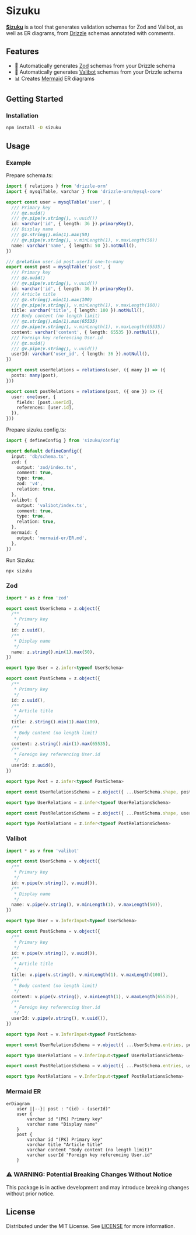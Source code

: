# Sizuku

**[Sizuku](https://www.npmjs.com/package/sizuku)** is a tool that generates validation schemas for Zod and Valibot, as well as ER diagrams, from [Drizzle](https://orm.drizzle.team/) schemas annotated with comments.

## Features

- 💎 Automatically generates [Zod](https://zod.dev/) schemas from your Drizzle schema
- 🤖 Automatically generates [Valibot](https://valibot.dev/) schemas from your Drizzle schema
- 📊 Creates [Mermaid](https://mermaid.js.org/) ER diagrams


## Getting Started

### Installation

```bash
npm install -D sizuku
```

## Usage

### Example

Prepare schema.ts:

```ts
import { relations } from 'drizzle-orm'
import { mysqlTable, varchar } from 'drizzle-orm/mysql-core'

export const user = mysqlTable('user', {
  /// Primary key
  /// @z.uuid()
  /// @v.pipe(v.string(), v.uuid())
  id: varchar('id', { length: 36 }).primaryKey(),
  /// Display name
  /// @z.string().min(1).max(50)
  /// @v.pipe(v.string(), v.minLength(1), v.maxLength(50))
  name: varchar('name', { length: 50 }).notNull(),
})

/// @relation user.id post.userId one-to-many
export const post = mysqlTable('post', {
  /// Primary key
  /// @z.uuid()
  /// @v.pipe(v.string(), v.uuid())
  id: varchar('id', { length: 36 }).primaryKey(),
  /// Article title
  /// @z.string().min(1).max(100)
  /// @v.pipe(v.string(), v.minLength(1), v.maxLength(100))
  title: varchar('title', { length: 100 }).notNull(),
  /// Body content (no length limit)
  /// @z.string().min(1).max(65535)
  /// @v.pipe(v.string(), v.minLength(1), v.maxLength(65535))
  content: varchar('content', { length: 65535 }).notNull(),
  /// Foreign key referencing User.id
  /// @z.uuid()
  /// @v.pipe(v.string(), v.uuid())
  userId: varchar('user_id', { length: 36 }).notNull(),
})

export const userRelations = relations(user, ({ many }) => ({
  posts: many(post),
}))

export const postRelations = relations(post, ({ one }) => ({
  user: one(user, {
    fields: [post.userId],
    references: [user.id],
  }),
}))
```

Prepare sizuku.config.ts:

```ts
import { defineConfig } from 'sizuku/config'

export default defineConfig({
  input: 'db/schema.ts',
  zod: {
    output: 'zod/index.ts',
    comment: true,
    type: true,
    zod: 'v4',
    relation: true,
  },
  valibot: {
    output: 'valibot/index.ts',
    comment: true,
    type: true,
    relation: true,
  },
  mermaid: {
    output: 'mermaid-er/ER.md',
  },
})
```

Run Sizuku:

```sh
npx sizuku
```

### Zod

```ts
import * as z from 'zod'

export const UserSchema = z.object({
  /**
   * Primary key
   */
  id: z.uuid(),
  /**
   * Display name
   */
  name: z.string().min(1).max(50),
})

export type User = z.infer<typeof UserSchema>

export const PostSchema = z.object({
  /**
   * Primary key
   */
  id: z.uuid(),
  /**
   * Article title
   */
  title: z.string().min(1).max(100),
  /**
   * Body content (no length limit)
   */
  content: z.string().min(1).max(65535),
  /**
   * Foreign key referencing User.id
   */
  userId: z.uuid(),
})

export type Post = z.infer<typeof PostSchema>

export const UserRelationsSchema = z.object({ ...UserSchema.shape, posts: z.array(PostSchema) })

export type UserRelations = z.infer<typeof UserRelationsSchema>

export const PostRelationsSchema = z.object({ ...PostSchema.shape, user: UserSchema })

export type PostRelations = z.infer<typeof PostRelationsSchema>
```

### Valibot

```ts
import * as v from 'valibot'

export const UserSchema = v.object({
  /**
   * Primary key
   */
  id: v.pipe(v.string(), v.uuid()),
  /**
   * Display name
   */
  name: v.pipe(v.string(), v.minLength(1), v.maxLength(50)),
})

export type User = v.InferInput<typeof UserSchema>

export const PostSchema = v.object({
  /**
   * Primary key
   */
  id: v.pipe(v.string(), v.uuid()),
  /**
   * Article title
   */
  title: v.pipe(v.string(), v.minLength(1), v.maxLength(100)),
  /**
   * Body content (no length limit)
   */
  content: v.pipe(v.string(), v.minLength(1), v.maxLength(65535)),
  /**
   * Foreign key referencing User.id
   */
  userId: v.pipe(v.string(), v.uuid()),
})

export type Post = v.InferInput<typeof PostSchema>

export const UserRelationsSchema = v.object({ ...UserSchema.entries, posts: v.array(PostSchema) })

export type UserRelations = v.InferInput<typeof UserRelationsSchema>

export const PostRelationsSchema = v.object({ ...PostSchema.entries, user: UserSchema })

export type PostRelations = v.InferInput<typeof PostRelationsSchema>
```

### Mermaid ER

```mermaid
erDiagram
    user ||--}| post : "(id) - (userId)"
    user {
        varchar id "(PK) Primary key"
        varchar name "Display name"
    }
    post {
        varchar id "(PK) Primary key"
        varchar title "Article title"
        varchar content "Body content (no length limit)"
        varchar userId "Foreign key referencing User.id"
    }
```

### ⚠️ WARNING: Potential Breaking Changes Without Notice

This package is in active development and may introduce breaking changes without prior notice.

## License

Distributed under the MIT License. See [LICENSE](https://github.com/nakita628/hono-takibi?tab=MIT-1-ov-file) for more information.